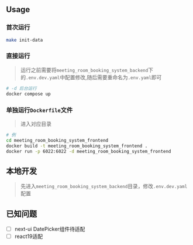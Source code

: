 ## Usage

### 首次运行
``` bash
make init-data
```

### 直接运行
> 运行之前需要将`meeting_room_booking_system_backend`下的`.env.dev.yaml`中配置修改,随后需要重命名为`.env.yaml`即可
``` bash
# -d 后台运行
docker compose up
``` 

### 单独运行`Dockerfile`文件
> 进入对应目录
``` bash
# 例
cd meeting_room_booking_system_frontend
docker build -t meeting_room_booking_system_frontend .
docker run -p 6022:6022 -d meeting_room_booking_system_frontend
```

<!-- docker配置开发环境 -->
<!-- https://levelup.gitconnected.com/setting-up-a-local-development-environment-with-next-js-0049cfd6d437 -->
<!-- 配置nginx -->
<!-- https://medium.com/@wwdhfernando/efficient-deployment-of-next-js-24fd2825d6b4 -->
<!-- https://medium.com/@wwdhfernando/efficient-deployment-of-next-js-11a4e8947d9b -->

## 本地开发
> 先进入`meeting_room_booking_system_backend`目录，修改`.env.dev.yaml`配置

## 已知问题
- [ ] next-ui DatePicker组件待适配
- [ ] react19适配
